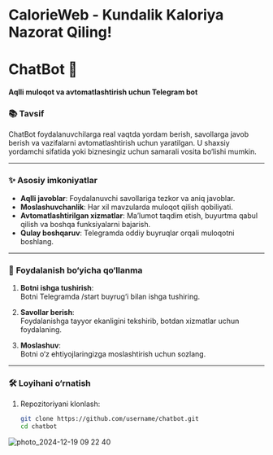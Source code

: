 # CalorieWeb - Kundalik Kaloriya Nazorat Qiling!
# **ChatBot** 🤖  
**Aqlli muloqot va avtomatlashtirish uchun Telegram bot**  

### 📚 **Tavsif**  
ChatBot foydalanuvchilarga real vaqtda yordam berish, savollarga javob berish va vazifalarni avtomatlashtirish uchun yaratilgan. U shaxsiy yordamchi sifatida yoki biznesingiz uchun samarali vosita bo‘lishi mumkin.  

---

### ✨ **Asosiy imkoniyatlar**  
- **Aqlli javoblar**: Foydalanuvchi savollariga tezkor va aniq javoblar.  
- **Moslashuvchanlik**: Har xil mavzularda muloqot qilish qobiliyati.  
- **Avtomatlashtirilgan xizmatlar**: Ma’lumot taqdim etish, buyurtma qabul qilish va boshqa funksiyalarni bajarish.  
- **Qulay boshqaruv**: Telegramda oddiy buyruqlar orqali muloqotni boshlang.  

---

### 🚀 **Foydalanish bo‘yicha qo‘llanma**  
1. **Botni ishga tushirish**:  
   Botni Telegramda /start buyrug‘i bilan ishga tushiring.  

2. **Savollar berish**:  
   Foydalanishga tayyor ekanligini tekshirib, botdan xizmatlar uchun foydalaning.  

3. **Moslashuv**:  
   Botni o‘z ehtiyojlaringizga moslashtirish uchun sozlang.  

---

### 🛠 **Loyihani o‘rnatish**  
1. Repozitoriyani klonlash:  
   ```bash  
   git clone https://github.com/username/chatbot.git  
   cd chatbot  
   ```

![photo_2024-12-19 09 22 40](https://github.com/user-attachments/assets/5bd60841-9613-4491-938c-6ebc6517c092)
